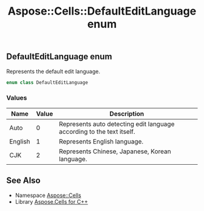 ﻿---
title: Aspose::Cells::DefaultEditLanguage enum
linktitle: DefaultEditLanguage
second_title: Aspose.Cells for C++ API Reference
description: 'Aspose::Cells::DefaultEditLanguage enum. Represents the default edit language in C++.'
type: docs
weight: 19200
url: /cpp/aspose.cells/defaulteditlanguage/
---
## DefaultEditLanguage enum


Represents the default edit language.

```cpp
enum class DefaultEditLanguage
```

### Values

| Name | Value | Description |
| --- | --- | --- |
| Auto | 0 | Represents auto detecting edit language according to the text itself. |
| English | 1 | Represents English language. |
| CJK | 2 | Represents Chinese, Japanese, Korean language. |

## See Also

* Namespace [Aspose::Cells](../)
* Library [Aspose.Cells for C++](../../)
